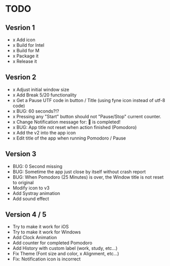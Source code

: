 # TODO

## Vesrion 1
- x Add icon
- x Build for Intel
- x Build for M
- x Package it
- x Release it

## Vesrion 2 
- x Adjust initial window size
- x Add Break 5/20 functionality
- x Get a Pause UTF code in button / Title (using fyne icon instead of utf-8 code)
- x BUG: 60 seconds?!?
- x Pressing any "Start" button should not "Pause/Stop" current counter.
- x Change Notification message for: 🍅 is completed!
- x BUG: App title not reset when action finished (Pomodoro)
- x Add the v2 into the app icon
- x Edit title of the app when running Pomodoro / Pause


## Version 3
- BUG: 0 Second missing
- BUG: Sometime the app just close by itself without crash report
- BUG: When Pomodoro (25 Minutes) is over, the Window title is not reset to original
- Modify icon to v3
- Add Systray animation
- Add sound effect

## Version 4 / 5
- Try to make it work for iOS
- Try to make it work for Windows
- Add Clock Animation
- Add counter for completed Pomodoro
- Add History with custom label (work, study, etc...)
- Fix Theme (Font size and color, x Alignment, etc...)
- Fix: Notification icon is incorrect
